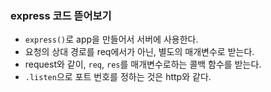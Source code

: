 ### express 코드 뜯어보기
- `express()`로 app을 만들어서 서버에 사용한다.
- 요청의 상대 경로를 req에서가 아닌, 별도의 매개변수로 받는다.
- request와 같이, `req`, `res`를 매개변수로하는 콜백 함수를 받는다.
- `.listen`으로 포트 번호를 정하는 것은 http와 같다.
